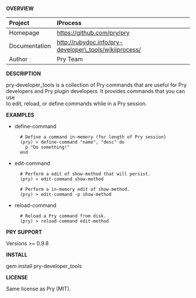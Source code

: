 __OVERVIEW__


| Project         | IProcess    
|:----------------|:--------------------------------------------------
| Homepage        | https://github.com/pry/pry
| Documentation   | http://rubydoc.info/pry-developer\_tools/wikiiprocess/ 
| Author          | Pry Team             


__DESCRIPTION__

  pry-developer\_tools is a collection of Pry commands that are useful for Pry  
  developers and Pry plugin developers. It provides commands that you can use   
  to edit, reload, or define commands while in a Pry session.  

__EXAMPLES__

* define-command
        
        # Define a command in-memory (for length of Pry session)
        (pry) > define-command "name", "desc" do
          p "Do something!"
        end

* edit-command

        # Perform a edit of show-method that will persist.
        (pry) > edit-command show-method

        # Perform a in-memory edit of show-method.
        (pry) > edit-command -p show-method

* reload-command

        # Reload a Pry command from disk.
        (pry) > reload-command edit-method

__PRY SUPPORT__

Versions >= 0.9.8 

__INSTALL__

  gem install pry-developer\_tools

__LICENSE__

  
  Same license as Pry (MIT).


 

